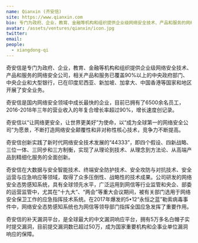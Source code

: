```yaml
---
name: Qianxin (齐安信)
site: https://www.qianxin.com
bio: 专门为政府、企业，教育、金融等机构和组织提供企业级网络安全技术、产品和服务的网络安全公司
avatar: /assets/ventures/qianxin/icon.jpg
twitter: 
email: 
people:
  - xiangdong-qi
---
```


奇安信是专门为政府、企业，教育、金融等机构和组织提供企业级网络安全技术、产品和服务的网络安全公司，相关产品和服务已覆盖90%以上的中央政府部门、中央企业和大型银行，已在印度尼西亚、新加坡、加拿大、中国香港等国家和地区开展了安全业务。

奇安信是国内网络安全领域中成长最快的企业，目前已拥有了6500余名员工，2016-2018年三年的营业收入的年复合增长率超过90%，增长速度创记录。

奇安信以“让网络更安全，让世界更美好”为使命，以“成为全球第一的网络安全公司”为愿景，不断打造网络安全颠覆性和非对称性核心技术，竞争力不断提高。

奇安信创新实践了新时代网络安全技术发展的“44333”，即四个假设、四新战略、三位一体、三同步和三方制衡，实现了从理论到技术、从理念到方法论、从高端产品到精细化服务的全面创新。

奇安信在大数据与安全智能技术、终端安全防护技术、安全攻防与对抗技术、安全运营与应急响应等领域，取得了众多压倒性、战略性的技术成果。公司研发的网络安全态势感知系统，具有全球领先水平，广泛运用到网信等行业监管和央企、部委的运营监管中，尤其在“十九大”、“两会”等重大会议期间，被有关部门选用于网络安全保卫工作的应急指挥技术系统。在2017年爆发的5•12“永恒之蓝”勒索病毒事件中，网络安全态势感知系统也为网信等领导部门指挥全国应急发挥了重要作用。

奇安信的补天漏洞平台，是全球最大的中文漏洞响应平台，拥有5万多名白帽子实时提交漏洞，目前提交漏洞数已超过50万，成为国家重要机构和企事业单位漏洞响应的保障。
